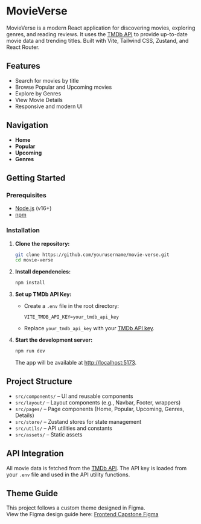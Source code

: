 # MovieVerse

MovieVerse is a modern React application for discovering movies, exploring genres, and reading reviews. It uses the [TMDb API](https://www.themoviedb.org/documentation/api) to provide up-to-date movie data and trending titles. Built with Vite, Tailwind CSS, Zustand, and React Router.


## Features

- Search for movies by title
- Browse Popular and Upcoming movies
- Explore by Genres
- View Movie Details
- Responsive and modern UI

## Navigation

- **Home**
- **Popular**
- **Upcoming**
- **Genres**

## Getting Started

### Prerequisites

- [Node.js](https://nodejs.org/) (v16+)
- [npm](https://www.npmjs.com/)

### Installation

1. **Clone the repository:**

   ```sh
   git clone https://github.com/yourusername/movie-verse.git
   cd movie-verse
   ```

2. **Install dependencies:**

   ```sh
   npm install
   ```

3. **Set up TMDb API Key:**

   - Create a `.env` file in the root directory:
     ```
     VITE_TMDB_API_KEY=your_tmdb_api_key
     ```
   - Replace `your_tmdb_api_key` with your [TMDb API key](https://www.themoviedb.org/settings/api).

4. **Start the development server:**
   ```sh
   npm run dev
   ```
   The app will be available at [http://localhost:5173](http://localhost:5173).

## Project Structure

- `src/components/` – UI and reusable components
- `src/layout/` – Layout components (e.g., Navbar, Footer, wrappers)
- `src/pages/` – Page components (Home, Popular, Upcoming, Genres, Details)
- `src/store/` – Zustand stores for state management
- `src/utils/` – API utilities and constants
- `src/assets/` – Static assets

## API Integration

All movie data is fetched from the [TMDb API](https://www.themoviedb.org/documentation/api). The API key is loaded from your `.env` file and used in the API utility functions.

## Theme Guide

This project follows a custom theme designed in Figma.  
View the Figma design guide here: [Frontend Capstone Figma](https://www.figma.com/design/MWrQmDI8DYsrMAPE29DKsM/Frontend-Capstone?node-id=3-352&t=xceWZgd7i9WypEZQ-1)



